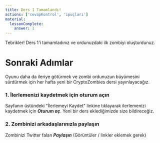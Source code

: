 ```yaml
---
title: Ders 1 Tamamlandı!
actions: ['cevapKontrol', 'ipuçları']
material:
  lessonComplete:
    answer: 1
---
```


Tebrikler! Ders 1'i tamamladınız ve ordunuzdaki ilk zombiyi oluşturdunuz.

# Sonraki Adımlar

Oyunu daha da ileriye götürmek ve zombi ordunuzun büyümesini sürdürmek için her hafta yeni bir CryptoZombies dersi yayınlayacağız.

### 1. İlerlemenizi kaydetmek için oturum açın

Sayfanın üstündeki "İlerlemeyi Kaydet" linkine tıklayarak ilerlemenizi kaydetmek için **_Oturum aç_**. Yeni bir ders eklediğimizde size bildireceğiz.
 
### 2. Zombinizi arkadaşlarınızla paylaşın

Zombinizi Twitter falan **_Paylaşın_** (Görüntüler / linkler eklemek gerek) 
